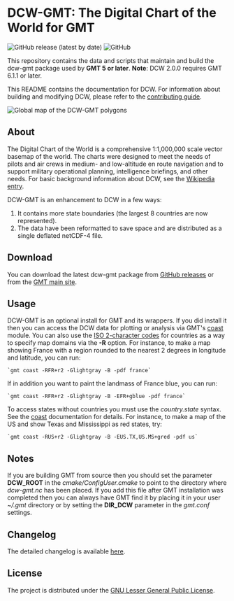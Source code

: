 # DCW-GMT: The Digital Chart of the World for GMT

![GitHub release (latest by date)](https://img.shields.io/github/v/release/GenericMappingTools/dcw-gmt)
![GitHub](https://img.shields.io/github/license/GenericMappingTools/dcw-gmt)

This repository contains the data and scripts that maintain and build
the dcw-gmt package used by **GMT 5 or later**.  **Note**: DCW 2.0.0
requires GMT 6.1.1 or later.

This README contains the documentation for DCW. For information about building
and modifying DCW, please refer to the [contributing guide](CONTRIBUTING.md).

![Global map of the DCW-GMT polygons](https://docs.generic-mapping-tools.org/6.2/_images/dcw-figure.png)

## About

The Digital Chart of the World is a comprehensive 1:1,000,000 scale
vector basemap of the world. The charts were designed to meet the needs
of pilots and air crews in medium- and low-altitude en route navigation
and to support military operational planning, intelligence briefings,
and other needs. For basic background information about DCW, see the
[Wikipedia entry](http://en.wikipedia.org/wiki/Digital_Chart_of_the_World).

DCW-GMT is an enhancement to DCW in a few ways:

1. It contains more state boundaries (the largest 8 countries are now represented).
2. The data have been reformatted to save space and are distributed as a single deflated netCDF-4 file.

## Download

You can download the latest dcw-gmt package from
[GitHub releases](https://github.com/GenericMappingTools/dcw-gmt/releases)
or from the [GMT main site](https://www.generic-mapping-tools.org/download/).

## Usage

DCW-GMT is an optional install for GMT and its wrappers.  If you did install it
then you can access the DCW data for plotting or analysis via GMT's
[coast](https://docs.generic-mapping-tools.org/latest/coast.html) module. You
can also use the [ISO 2-character codes](https://en.wikipedia.org/wiki/ISO_3166-1_alpha-2)
for countries as a way to specify map domains via the **-R** option.  For
instance, to make a map showing France with a region rounded to the nearest 2
degrees in longitude and latitude, you can run:

	`gmt coast -RFR+r2 -Glightgray -B -pdf france`

If in addition you want to paint the landmass of France blue, you can run:

	`gmt coast -RFR+r2 -Glightgray -B -EFR+gblue -pdf france`

To access states without countries you must use the *country.state* syntax. See
the [coast](https://docs.generic-mapping-tools.org/latest/coast.html)
documentation for details.  For instance, to make a map of the US and show Texas
and Mississippi as red states, try:

	`gmt coast -RUS+r2 -Glightgray -B -EUS.TX,US.MS+gred -pdf us`

## Notes

If you are building GMT from source then you should set the parameter
**DCW_ROOT** in the *cmake/ConfigUser.cmake* to point to the directory where
*dcw-gmt.nc* has been placed.  If you add this file after GMT installation
was completed then you can always have GMT find it by placing it in your
user *~/.gmt* directory or by setting the **DIR_DCW** parameter in the
*gmt.conf* settings.

## Changelog

The detailed changelog is available [here](ChangeLog).

## License

The project is distributed under the
[GNU Lesser General Public License](http://www.gnu.org/licenses/lgpl-3.0.html).
